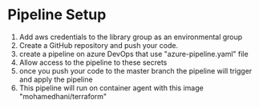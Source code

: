 # Pipeline Setup

1) Add aws credentials to the library group as an environmental group
3) Create a GitHub repository and push your code.
4) create a pipeline on azure DevOps that use "azure-pipeline.yaml" file 
5) Allow access to the pipeline to these secrets
6) once you push your code to the master branch the pipeline will trigger and apply the pipeline 
7) This pipeline will run on container agent with this image "mohamedhani/terraform"
